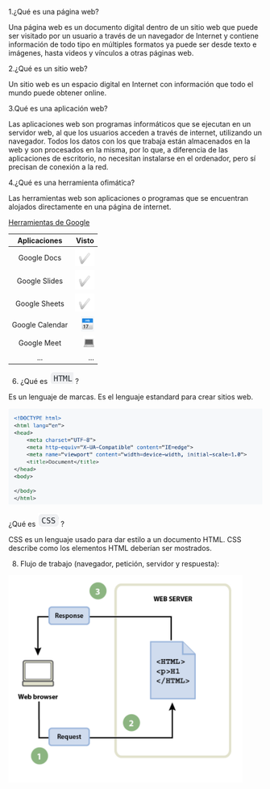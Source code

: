 1.¿Qué es una página web?

Una página web es un documento digital dentro de un sitio web que puede ser visitado por un usuario a través de un navegador de Internet y contiene información de todo tipo en múltiples formatos ya puede ser desde texto e imágenes, hasta videos y vínculos a otras páginas web.

2.¿Qué es un sitio web?

Un sitio web es un espacio digital en Internet con información que todo el mundo puede obtener online.

3.Qué es una aplicación web?

Las aplicaciones web son programas informáticos que se ejecutan en un servidor web, al que los usuarios acceden a través de internet, utilizando un navegador. Todos los datos con los que trabaja están almacenados en la web y son procesados en la misma, por lo que, a diferencia de las aplicaciones de escritorio, no necesitan instalarse en el ordenador, pero sí precisan de conexión a la red. 

4.¿Qué es una herramienta ofimática?

Las herramientas web son aplicaciones o programas que se encuentran alojados directamente en una página de internet.

[Herramientas de Google](https://www.google.com/intl/es-419/chrome/browser-tools/)

| Aplicaciones | Visto |
|:--------:|---------:|
| Google Docs | ![tick](https://github.com/EricApVera05/smx2_m8_uf1_a2/blob/main/tick.png "Tick") |
| Google Slides | ![tick](https://github.com/EricApVera05/smx2_m8_uf1_a2/blob/main/tick.png "Tick") |
| Google Sheets | ![tick](https://github.com/EricApVera05/smx2_m8_uf1_a2/blob/main/tick.png "Tick") |
| Google Calendar | ![calendar](https://github.com/EricApVera05/smx2_m8_uf1_a2/blob/main/calendar.png "Calendar")|
| Google Meet | ![ord](https://github.com/EricApVera05/smx2_m8_uf1_a2/blob/main/ord.png "Ordenador") |
| ... | ... |

6. ¿Qué es ![html](https://github.com/EricApVera05/smx2_m8_uf1_a2/blob/main/html.png "html") ?

Es un lenguaje de marcas. Es el lenguaje estandard para crear sitios web.

![code](https://github.com/EricApVera05/smx2_m8_uf1_a2/blob/main/code.png "code")

¿Qué es ![css](https://github.com/EricApVera05/smx2_m8_uf1_a2/blob/main/css.png "css") ?

CSS es un lenguaje usado para dar estilo a un documento HTML. CSS describe como los
elementos HTML deberían ser mostrados.

8. Flujo de trabajo (navegador, petición, servidor y respuesta):

![web%20server](https://github.com/EricApVera05/smx2_m8_uf1_a2/blob/main/web%20server.png "webserver")
